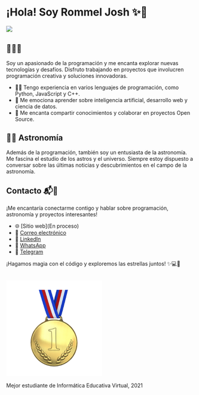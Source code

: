 # ¡Hola! Soy Rommel Josh ✨👋
![](Rommel%20Jooshj.png)

## 👨‍💻🌟
Soy un apasionado de la programación y me encanta explorar nuevas tecnologías y desafíos. Disfruto trabajando en proyectos que involucren programación creativa y soluciones innovadoras.

- 👨‍💻 Tengo experiencia en varios lenguajes de programación, como Python, JavaScript y C++.
- 🌟 Me emociona aprender sobre inteligencia artificial, desarrollo web y ciencia de datos.
- 🚀 Me encanta compartir conocimientos y colaborar en proyectos Open Source.

## 🌌💫 Astronomía
Además de la programación, también soy un entusiasta de la astronomía. Me fascina el estudio de los astros y el universo. Siempre estoy dispuesto a conversar sobre las últimas noticias y descubrimientos en el campo de la astronomía.

## Contacto 📬🌟
¡Me encantaría conectarme contigo y hablar sobre programación, astronomía y proyectos interesantes!

- 🌐 [Sitio web](En proceso)
- 📧 [Correo electrónico](rommeljoshuarizolopez@gmail.com)
- 💼 [LinkedIn](https://www.linkedin.com/in/rommel-rizo-06365063/)
- 📱 [WhatsApp](https://wa.link/5fcjoc)
- 💬 [Telegram](https://t.me/@Rommel_josh)

¡Hagamos magia con el código y exploremos las estrellas juntos! ✨💻🌌
##
[![Mejor estudiante de Informática Educativa Virtual, 2022](Trofeo.png)](enlace/a/más/información)

Mejor estudiante de Informática Educativa Virtual, 2021
##



